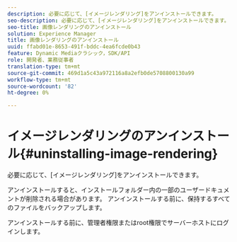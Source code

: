 ```yaml
---
description: 必要に応じて、[イメージレンダリング]をアンインストールできます。
seo-description: 必要に応じて、[イメージレンダリング]をアンインストールできます。
seo-title: 画像レンダリングのアンインストール
solution: Experience Manager
title: 画像レンダリングのアンインストール
uuid: ffabd01e-8653-491f-bddc-4ea6fcde0b43
feature: Dynamic Mediaクラシック，SDK/API
role: 開発者、業務従事者
translation-type: tm+mt
source-git-commit: 469d1a5c43a972116a8a2efb0de5708800130a99
workflow-type: tm+mt
source-wordcount: '82'
ht-degree: 0%

---
```



# イメージレンダリングのアンインストール{#uninstalling-image-rendering}

必要に応じて、[イメージレンダリング]をアンインストールできます。

アンインストールすると、インストールフォルダー内の一部のユーザードキュメントが削除される場合があります。 アンインストールする前に、保持するすべてのファイルをバックアップします。

アンインストールする前に、管理者権限またはroot権限でサーバーホストにログインします。
